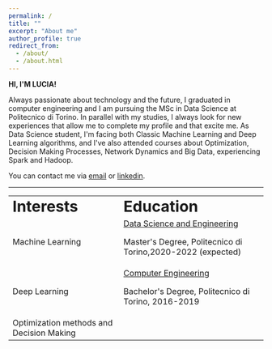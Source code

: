 ```yaml
---
permalink: /
title: ""
excerpt: "About me"
author_profile: true
redirect_from: 
  - /about/
  - /about.html
---
```

**HI, I'M LUCIA!**

Always passionate about technology and the future, I graduated in computer engineering and I am pursuing the MSc in Data Science at Politecnico di Torino. 
In parallel with my studies, I always look for new experiences that allow me to complete my profile and that excite me. As Data Science student, I'm facing both Classic Machine Learning and Deep Learning algorithms, and I've also attended courses about Optimization, Decision Making Processes, Network Dynamics and Big Data, experiencing Spark and Hadoop. 

You can contact me via [email](mailto:lucia.innocenti@outlook.it) or <a href="https://www.linkedin.com/in/lucia-innocenti/" target="_blank">linkedin</a>.

---
     
<table id="myHeader" class="table  table-bordered table-responsive" style="border:none !important">
 <tr>
    <td colspan="4" style="border:none !important" ><b style="font-size:30px">Interests</b></td>
    <td colspan="4" style="border:none !important" ><b style="font-size:30px">Education</b></td>
 </tr>
 <tr>
    <td colspan="4" style="border:none !important" ><i class="fas fa-circle"></i> Machine Learning</td>
   <td colspan="4" style="border:none !important" ><i class="fas fa-user-graduate"></i><a href="https://didattica.polito.it/laurea_magistrale/data_science/en/home" target="_blank"> Data Science and Engineering</a><p> Master's Degree, Politecnico di Torino,2020-2022 (expected)</p></td>
 </tr>
 <tr>
  <td colspan="4" style="border:none !important" ><i class="fas fa-circle"></i> Deep Learning</td>
  <td colspan="4" style="border:none !important" ><i class="fas fa-user-graduate"></i><a href="https://didattica.polito.it/pls/portal30/sviluppo.offerta_formativa.corsi?p_sdu_cds=37:18&p_a_acc=2021&p_header=N&p_lang=EN" target="_blank">Computer Engineering</a><p> Bachelor's Degree, Politecnico di Torino, 2016-2019 </p></td>
</tr>
<tr>
  <td colspan="4" style="border:none !important" ><i class="fas fa-circle"></i> Optimization methods and Decision Making</td>
  <td colspan="4" style="border:none !important" ></td>
</tr>
</table>

